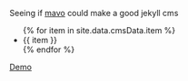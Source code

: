 Seeing if [mavo](https://mavo.io/) could make a good jekyll cms
<ul>
  {% for item in site.data.cmsData.item %}
  <li property="item" mv-multiple>{{ item }}</li>
  {% endfor %}
</ul>

[Demo](https://peter-sharp.github.io/mavo-as-jekyll-cms/)
